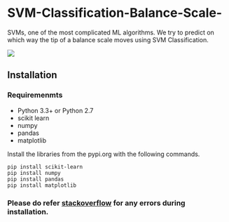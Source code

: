 # SVM-Classification-Balance-Scale-
SVMs, one of the most complicated ML algorithms. We try to predict on which way the tip of a balance scale moves using SVM Classification. 

![](https://cdn3.iconfinder.com/data/icons/market-and-economic/48/69-512.png)

## Installation

### Requiremenmts
* Python 3.3+ or Python 2.7 
* scikit learn
* numpy 
* pandas
* matplotlib

Install the libraries from the pypi.org with the following commands.
```
pip install scikit-learn
pip install numpy
pip install pandas
pip install matplotlib
```
### Please do refer [stackoverflow](https://stackoverflow.com/) for any errors during installation.
